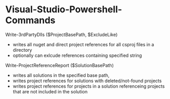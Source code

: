 # Visual-Studio-Powershell-Commands

Write-3rdPartyDlls ($ProjectBasePath, $ExcludeLike)
 - writes all nuget and direct project references for all csproj files in a directory
 - optionally can exlcude references containing specified string

Write-ProjectReferenceReport ($SolutionBasePath)
 - writes all solutions in the specified base path, 
 - writes project references for solutions with deleted/not-found projects
 - writes project references for projects in a solution referenceing projects that are not included in the solution
